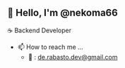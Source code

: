 👋 Hello, I'm @nekoma66
--
:coffee: Backend Developer
- 📫 How to reach me ...
  - :email: : de.rabasto.dev@gmail.com

<!---
nekoma66/nekoma66 is a ✨ special ✨ repository because its `README.md` (this file) appears on your GitHub profile.
You can click the Preview link to take a look at your changes.
--->
